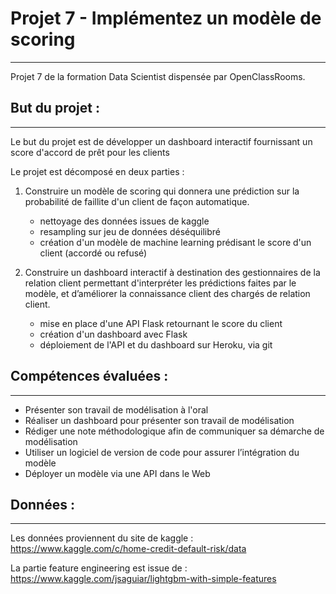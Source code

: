 # Projet 7 - Implémentez un modèle de scoring
***
Projet 7 de la formation Data Scientist dispensée par OpenClassRooms.


## But du projet : 
***
Le but du projet est de développer un dashboard interactif fournissant un score d'accord de prêt pour les clients

Le projet est décomposé en deux parties :
1) Construire un modèle de scoring qui donnera une prédiction sur la probabilité de faillite d'un client de façon automatique.
   - nettoyage des données issues de kaggle
   - resampling sur jeu de données déséquilibré
   - création d'un modèle de machine learning prédisant le score d'un client (accordé ou refusé)

2) Construire un dashboard interactif à destination des gestionnaires de la relation client permettant d'interpréter les prédictions faites par le modèle, et d’améliorer la connaissance client des chargés de relation client.
   - mise en place d'une API Flask retournant le score du client
   - création d'un dashboard avec Flask
   - déploiement de l'API et du dashboard sur Heroku, via git
   

## Compétences évaluées :
***
- Présenter son travail de modélisation à l'oral
- Réaliser un dashboard pour présenter son travail de modélisation
- Rédiger une note méthodologique afin de communiquer sa démarche de modélisation
- Utiliser un logiciel de version de code pour assurer l’intégration du modèle
- Déployer un modèle via une API dans le Web


## Données :
***
Les données proviennent du site de kaggle : https://www.kaggle.com/c/home-credit-default-risk/data

La partie feature engineering est issue de : https://www.kaggle.com/jsaguiar/lightgbm-with-simple-features


